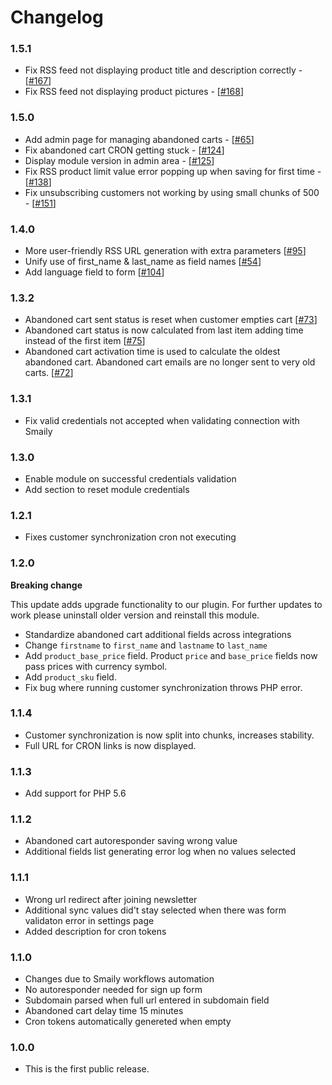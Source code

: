 # Changelog

### 1.5.1

- Fix RSS feed not displaying product title and description correctly - [[#167](https://github.com/sendsmaily/smaily-opencart-module/issues/167)]
- Fix RSS feed not displaying product pictures - [[#168](https://github.com/sendsmaily/smaily-opencart-module/issues/168)]

### 1.5.0

- Add admin page for managing abandoned carts - [[#65](https://github.com/sendsmaily/smaily-opencart-module/issues/65)]
- Fix abandoned cart CRON getting stuck - [[#124](https://github.com/sendsmaily/smaily-opencart-module/issues/124)]
- Display module version in admin area - [[#125](https://github.com/sendsmaily/smaily-opencart-module/issues/125)]
- Fix RSS product limit value error popping up when saving for first time - [[#138](https://github.com/sendsmaily/smaily-opencart-module/issues/138)]
- Fix unsubscribing customers not working by using small chunks of 500 - [[#151](https://github.com/sendsmaily/smaily-opencart-module/pull/151)]

### 1.4.0

- More user-friendly RSS URL generation with extra parameters [[#95](https://github.com/sendsmaily/smaily-opencart-module/pull/95)]
- Unify use of first_name & last_name as field names [[#54](https://github.com/sendsmaily/smaily-opencart-module/issues/54)]
- Add language field to form [[#104](https://github.com/sendsmaily/smaily-opencart-module/pull/104)]

### 1.3.2

- Abandoned cart sent status is reset when customer empties cart [[#73](https://github.com/sendsmaily/smaily-opencart-module/issues/73)]
- Abandoned cart status is now calculated from last item adding time instead of the first item [[#75](https://github.com/sendsmaily/smaily-opencart-module/issues/75)]
- Abandoned cart activation time is used to calculate the oldest abandoned cart. Abandoned cart emails are no longer sent to very old carts. [[#72](https://github.com/sendsmaily/smaily-opencart-module/issues/72)]

### 1.3.1

- Fix valid credentials not accepted when validating connection with Smaily

### 1.3.0

- Enable module on successful credentials validation
- Add section to reset module credentials

### 1.2.1

- Fixes customer synchronization cron not executing

### 1.2.0

**Breaking change**

This update adds upgrade functionality to our plugin.
For further updates to work please uninstall older version and reinstall this module.

- Standardize abandoned cart additional fields across integrations
- Change `firstname` to `first_name` and `lastname` to `last_name`
- Add `product_base_price` field. Product `price` and `base_price` fields now pass prices with currency symbol.
- Add `product_sku` field.
- Fix bug where running customer synchronization throws PHP error.

### 1.1.4

- Customer synchronization is now split into chunks, increases stability.
- Full URL for CRON links is now displayed.

### 1.1.3

- Add support for PHP 5.6

### 1.1.2

- Abandoned cart autoresponder saving wrong value
- Additional fields list generating error log when no values selected

### 1.1.1

- Wrong url redirect after joining newsletter
- Additional sync values did't stay selected when there was form validaton error in settings page
- Added description for cron tokens

### 1.1.0

- Changes due to Smaily workflows automation
- No autoresponder needed for sign up form
- Subdomain parsed when full url entered in subdomain field
- Abandoned cart delay time 15 minutes
- Cron tokens automatically genereted when empty

### 1.0.0

- This is the first public release.
